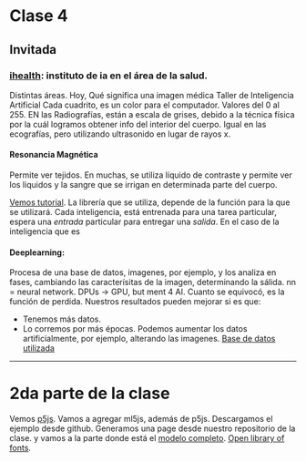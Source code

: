 # Clase 4
## Invitada
### [ihealth](https://i-health.cl/): instituto de ia en el área de la salud. 
Distintas áreas. 
Hoy,
Qué significa una imagen médica
Taller de Inteligencia Artificial 
Cada cuadrito, es un color para el computador. Valores del 0 al 255. EN las Radiografías, están a escala de grises, debido a la técnica física por la cuál logramos obtener info del interior del cuerpo. Igual en las ecografías, pero utilizando ultrasonido en lugar de rayos x. 
#### Resonancia Magnética
Permite ver tejidos. En muchas, se utiliza líquido de contraste y permite ver los liquidos y la sangre que se irrigan en determinada parte del cuerpo. 

[Vemos tutorial](https://colab.research.google.com/github/iHealthInstitute/outreach-tutorials/blob/main/taller-ClasificadorImagenesCerebro/TallerIntroIAEnMedicina.ipynb).
La librería que se utiliza, depende de la función para la que se utilizará. 
Cada inteligencia, está entrenada para una tarea particular, espera una *entrada* particular para entregar una *salida*. 
En el caso de la inteligencia que es
#### Deeplearning: 
Procesa de una base de datos, imagenes, por ejemplo, y los analiza en fases, cambiando las caracterísitas de la imagen, determinando la sálida. 
nn = neural network. 
DPUs ->  GPU, but ment 4 AI. 
Cuanto se equivocó, es la función de perdida. 
Nuestros resultados pueden mejorar si es que:
- Tenemos más datos.
- Lo corremos por más épocas.
Podemos aumentar los datos artificialmente, por ejemplo, alterando las imagenes.
[Base de datos utilizada](https://www.kaggle.com/datasets/sartajbhuvaji/brain-tumor-classification-mri)
---
# 2da parte de la clase
Vemos [p5js](https://editor.p5js.org/).
Vamos a agregar ml5js, además de p5js. Descargamos el ejemplo desde github.
Generamos una page desde nuestro repositorio de la clase. y vamos a la parte donde está el [modelo completo](https://simunovicla.github.io/audiv027-2023-2/clases/clase-04/ejemplo-ml5js-char-rnn/). 
[Open library of fonts](https://open-foundry.com/). 
